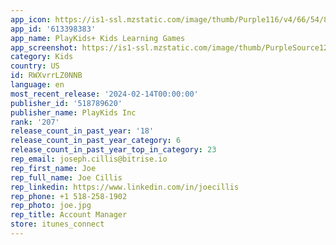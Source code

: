 ```yaml
---
app_icon: https://is1-ssl.mzstatic.com/image/thumb/Purple116/v4/66/54/8c/66548cf6-1c80-4010-0ee1-0b8f34ba04cf/AppIconA-1x_U007epad-0-85-220-0.png/1024x1024bb.png
app_id: '613398383'
app_name: PlayKids+ Kids Learning Games
app_screenshot: https://is1-ssl.mzstatic.com/image/thumb/PurpleSource126/v4/f5/da/74/f5da74a6-5e02-b202-e307-0eda14ba28a9/c13b2213-18d6-400e-942f-067b49ba707f_Screenshots-pk1.png/2688x1242bb.png
category: Kids
country: US
id: RWXvrrLZ0NNB
language: en
most_recent_release: '2024-02-14T00:00:00'
publisher_id: '518789620'
publisher_name: PlayKids Inc
rank: '207'
release_count_in_past_year: '18'
release_count_in_past_year_category: 6
release_count_in_past_year_top_in_category: 23
rep_email: joseph.cillis@bitrise.io
rep_first_name: Joe
rep_full_name: Joe Cillis
rep_linkedin: https://www.linkedin.com/in/joecillis
rep_phone: +1 518-258-1902
rep_photo: joe.jpg
rep_title: Account Manager
store: itunes_connect
---
```

